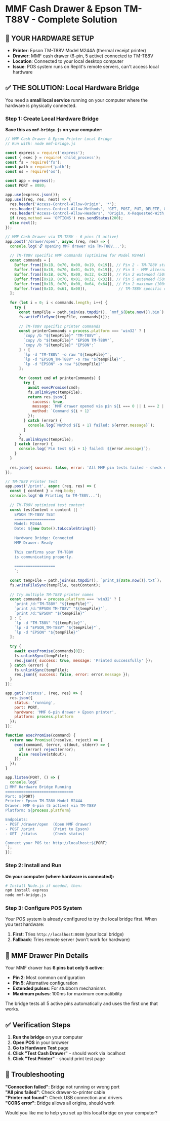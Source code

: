 # MMF Cash Drawer & Epson TM-T88V - Complete Solution

## 🎯 YOUR HARDWARE SETUP
- **Printer**: Epson TM-T88V Model M244A (thermal receipt printer)
- **Drawer**: MMF cash drawer (6-pin, 5 active) connected to TM-T88V
- **Location**: Connected to your local desktop computer
- **Issue**: POS system runs on Replit's remote servers, can't access local hardware

## ✅ THE SOLUTION: Local Hardware Bridge

You need a **small local service** running on your computer where the hardware is physically connected.

### Step 1: Create Local Hardware Bridge

**Save this as `mmf-bridge.js` on your computer:**

```javascript
// MMF Cash Drawer & Epson Printer Local Bridge
// Run with: node mmf-bridge.js

const express = require('express');
const { exec } = require('child_process');
const fs = require('fs');
const path = require('path');
const os = require('os');

const app = express();
const PORT = 8080;

app.use(express.json());
app.use((req, res, next) => {
  res.header('Access-Control-Allow-Origin', '*');
  res.header('Access-Control-Allow-Methods', 'GET, POST, PUT, DELETE, OPTIONS');
  res.header('Access-Control-Allow-Headers', 'Origin, X-Requested-With, Content-Type, Accept');
  if (req.method === 'OPTIONS') res.sendStatus(200);
  else next();
});

// MMF Cash Drawer via TM-T88V - 6 pins (5 active)
app.post('/drawer/open', async (req, res) => {
  console.log('🔓 Opening MMF drawer via TM-T88V...');
  
  // TM-T88V specific MMF commands (optimized for Model M244A)
  const commands = [
    Buffer.from([0x1B, 0x70, 0x00, 0x19, 0x19]), // Pin 2 - TM-T88V standard
    Buffer.from([0x1B, 0x70, 0x01, 0x19, 0x19]), // Pin 5 - MMF alternative
    Buffer.from([0x1B, 0x70, 0x00, 0x32, 0x32]), // Pin 2 extended (50ms)
    Buffer.from([0x1B, 0x70, 0x01, 0x32, 0x32]), // Pin 5 extended (50ms)  
    Buffer.from([0x1B, 0x70, 0x00, 0x64, 0x64]), // Pin 2 maximum (100ms)
    Buffer.from([0x1D, 0x61, 0x00]),              // TM-T88V specific drawer pulse
  ];
  
  for (let i = 0; i < commands.length; i++) {
    try {
      const tempFile = path.join(os.tmpdir(), `mmf_${Date.now()}.bin`);
      fs.writeFileSync(tempFile, commands[i]);
      
      // TM-T88V specific printer commands
      const printerCommands = process.platform === 'win32' ? [
        `copy /b "${tempFile}" "TM-T88V"`,
        `copy /b "${tempFile}" "EPSON TM-T88V"`,
        `copy /b "${tempFile}" "EPSON":`
      ] : [
        `lp -d "TM-T88V" -o raw "${tempFile}"`,
        `lp -d "EPSON_TM-T88V" -o raw "${tempFile}"`,
        `lp -d "EPSON" -o raw "${tempFile}"`
      ];
        
      for (const cmd of printerCommands) {
        try {
          await execPromise(cmd);
          fs.unlinkSync(tempFile);
          return res.json({ 
            success: true, 
            message: `MMF drawer opened via pin ${i === 0 || i === 2 || i === 4 ? '2' : '5'}`,
            method: `Command ${i + 1}`
          });
        } catch (error) {
          console.log(`Method ${i + 1} failed: ${error.message}`);
        }
      }
      fs.unlinkSync(tempFile);
    } catch (error) {
      console.log(`Pin test ${i + 1} failed: ${error.message}`);
    }
  }
  
  res.json({ success: false, error: 'All MMF pin tests failed - check connections' });
});

// TM-T88V Printer Test  
app.post('/print', async (req, res) => {
  const { content } = req.body;
  console.log('🖨️ Printing to TM-T88V...');
  
  // TM-T88V optimized test content
  const testContent = content || `
    EPSON TM-T88V TEST
    ==================
    Model: M244A
    Date: ${new Date().toLocaleString()}
    
    Hardware Bridge: Connected
    MMF Drawer: Ready
    
    This confirms your TM-T88V
    is communicating properly.
    
    ==================
    `;
  
  const tempFile = path.join(os.tmpdir(), `print_${Date.now()}.txt`);
  fs.writeFileSync(tempFile, testContent);
  
  // Try multiple TM-T88V printer names
  const commands = process.platform === 'win32' ? [
    `print /d:"TM-T88V" "${tempFile}"`,
    `print /d:"EPSON TM-T88V" "${tempFile}"`, 
    `print /d:"EPSON" "${tempFile}"`
  ] : [
    `lp -d "TM-T88V" "${tempFile}"`,
    `lp -d "EPSON_TM-T88V" "${tempFile}"`,
    `lp -d "EPSON" "${tempFile}"`
  ];
    
  try {
    await execPromise(commands[0]);
    fs.unlinkSync(tempFile);
    res.json({ success: true, message: 'Printed successfully' });
  } catch (error) {
    fs.unlinkSync(tempFile);
    res.json({ success: false, error: error.message });
  }
});

app.get('/status', (req, res) => {
  res.json({ 
    status: 'running', 
    port: PORT, 
    hardware: 'MMF 6-pin drawer + Epson printer',
    platform: process.platform
  });
});

function execPromise(command) {
  return new Promise((resolve, reject) => {
    exec(command, (error, stdout, stderr) => {
      if (error) reject(error);
      else resolve(stdout);
    });
  });
}

app.listen(PORT, () => {
  console.log(`
🏪 MMF Hardware Bridge Running
==============================
Port: ${PORT}
Printer: Epson TM-T88V Model M244A
Drawer: MMF 6-pin (5 active) via TM-T88V
Platform: ${process.platform}

Endpoints:
- POST /drawer/open  (Open MMF drawer)
- POST /print        (Print to Epson)
- GET  /status       (Check status)

Connect your POS to: http://localhost:${PORT}
`);
});
```

### Step 2: Install and Run

**On your computer (where hardware is connected):**

```bash
# Install Node.js if needed, then:
npm install express
node mmf-bridge.js
```

### Step 3: Configure POS System

Your POS system is already configured to try the local bridge first. When you test hardware:

1. **First**: Tries `http://localhost:8080` (your local bridge)
2. **Fallback**: Tries remote server (won't work for hardware)

## 🔧 MMF Drawer Pin Details

Your MMF drawer has **6 pins but only 5 active**:
- **Pin 2**: Most common configuration
- **Pin 5**: Alternative configuration  
- **Extended pulses**: For stubborn mechanisms
- **Maximum pulses**: 100ms for maximum compatibility

The bridge tests all 5 active pins automatically and uses the first one that works.

## ✅ Verification Steps

1. **Run the bridge** on your computer
2. **Open POS** in your browser
3. **Go to Hardware Test** page
4. **Click "Test Cash Drawer"** - should work via localhost
5. **Click "Test Printer"** - should print test page

## 🚨 Troubleshooting

**"Connection failed"**: Bridge not running or wrong port  
**"All pins failed"**: Check drawer-to-printer cable  
**"Printer not found"**: Check USB connection and drivers  
**"CORS error"**: Bridge allows all origins, should work

Would you like me to help you set up this local bridge on your computer?